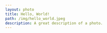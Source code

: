 ```yaml
---
layout: photo
title: Hello, World!
path: /img/hello_world.jpeg
description: A great description of a photo.
---
```

